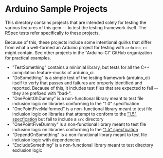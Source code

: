 Arduino Sample Projects
=======================

This directory contains projects that are intended solely for testing the various features of this gem -- to test the testing framework itself.  The RSpec tests refer specifically to these projects.

Because of this, these projects include some intentional quirks that differ from what a well-formed an Arduino project for testing with `arduino_ci` might contain.  See other projects in the "Arduino-CI" GitHub organization for practical examples.


* "TestSomething" contains a minimial library, but tests for all the C++ compilation feature-mocks of arduino_ci.
* "DoSomething" is a simple test of the testing framework (arduino_ci) itself to verfy that passes and failures are properly identified and reported.  Because of this, it includes test files that are expected to fail -- they are prefixed with "bad-".
* "OnePointOhDummy" is a non-functional library meant to test file inclusion logic on libraries conforming to the "1.0" specification
* "OnePointFiveMalformed" is a non-functional library meant to test file inclusion logic on libraries that attempt to conform to the ["1.5" specfication](https://arduino.github.io/arduino-cli/latest/library-specification/) but fail to include a `src` directory
* "OnePointFiveDummy" is a non-functional library meant to test file inclusion logic on libraries conforming to the ["1.5" specfication](https://arduino.github.io/arduino-cli/latest/library-specification/)
* "DependOnSomething" is a non-functional library meant to test file inclusion logic with dependencies
* "ExcludeSomething" is a non-functional library meant to test directory exclusion logic
